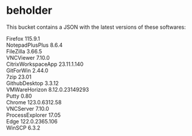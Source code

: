 # beholder
This bucket contains a JSON with the latest versions of these softwares:

Firefox            115.9.1          
NotepadPlusPlus    8.6.4            
FileZilla          3.66.5           
VNCViewer          7.10.0           
CitrixWorkspaceApp 23.11.1.140      
GitForWin          2.44.0           
7zip               23.01            
GithubDesktop      3.3.12           
VMWareHorizon      8.12.0.23149293  
Putty              0.80             
Chrome             123.0.6312.58    
VNCServer          7.10.0           
ProcessExplorer    17.05            
Edge               122.0.2365.106   
WinSCP             6.3.2            



